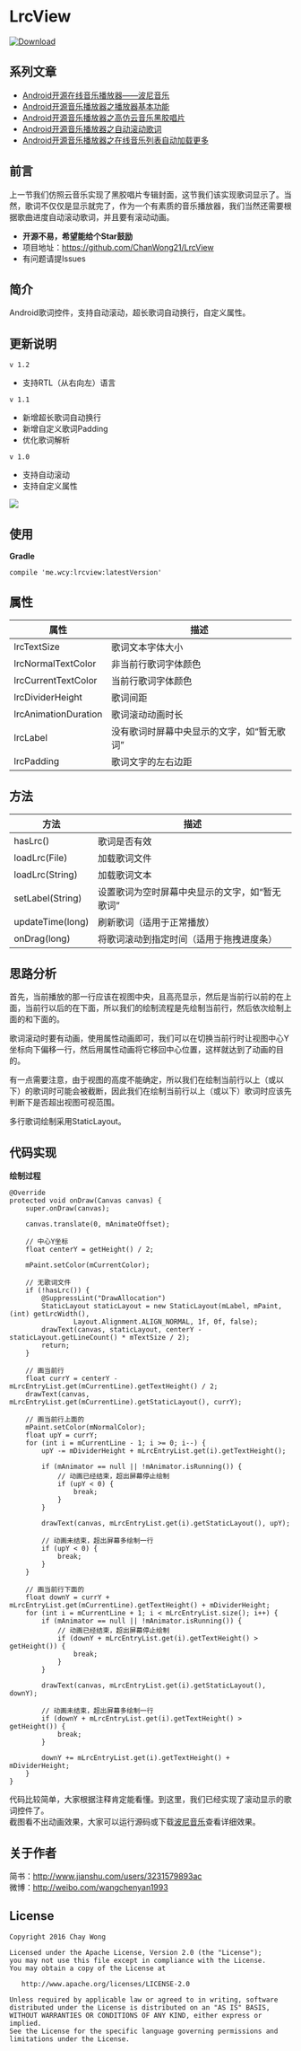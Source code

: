 # LrcView
[![Download](https://api.bintray.com/packages/chanwong21/maven/lrcview/images/download.svg)](https://bintray.com/chanwong21/maven/lrcview/_latestVersion)

## 系列文章
* [Android开源在线音乐播放器——波尼音乐](http://www.jianshu.com/p/1c0f5c4f64fa)
* [Android开源音乐播放器之播放器基本功能](http://www.jianshu.com/p/bc2f779a5400)
* [Android开源音乐播放器之高仿云音乐黑胶唱片](http://www.jianshu.com/p/f1d8eb8bb3e5)
* [Android开源音乐播放器之自动滚动歌词](http://www.jianshu.com/p/0feb6171b0c5)
* [Android开源音乐播放器之在线音乐列表自动加载更多](http://www.jianshu.com/p/576564627c96)

## 前言
上一节我们仿照云音乐实现了黑胶唱片专辑封面，这节我们该实现歌词显示了。当然，歌词不仅仅是显示就完了，作为一个有素质的音乐播放器，我们当然还需要根据歌曲进度自动滚动歌词，并且要有滚动动画。

* **开源不易，希望能给个Star鼓励**
* 项目地址：https://github.com/ChanWong21/LrcView
* 有问题请提Issues

## 简介
Android歌词控件，支持自动滚动，超长歌词自动换行，自定义属性。

## 更新说明
`v 1.2`
* 支持RTL（从右向左）语言

`v 1.1`
* 新增超长歌词自动换行
* 新增自定义歌词Padding
* 优化歌词解析

`v 1.0`
* 支持自动滚动
* 支持自定义属性

![](https://raw.githubusercontent.com/ChanWong21/LrcView/master/art/screenshot.gif)

## 使用
**Gradle**
```
compile 'me.wcy:lrcview:latestVersion'
```

## 属性
| 属性 | 描述 |
| ---- | ---- |
| lrcTextSize | 歌词文本字体大小 |
| lrcNormalTextColor | 非当前行歌词字体颜色 |
| lrcCurrentTextColor | 当前行歌词字体颜色 |
| lrcDividerHeight | 歌词间距 |
| lrcAnimationDuration | 歌词滚动动画时长 |
| lrcLabel | 没有歌词时屏幕中央显示的文字，如“暂无歌词” |
| lrcPadding | 歌词文字的左右边距 |

## 方法
| 方法 | 描述 |
| ---- | ---- |
| hasLrc() | 歌词是否有效 |
| loadLrc(File) | 加载歌词文件 |
| loadLrc(String) | 加载歌词文本 |
| setLabel(String) | 设置歌词为空时屏幕中央显示的文字，如“暂无歌词” |
| updateTime(long) | 刷新歌词（适用于正常播放） |
| onDrag(long) | 将歌词滚动到指定时间（适用于拖拽进度条） |

## 思路分析
首先，当前播放的那一行应该在视图中央，且高亮显示，然后是当前行以前的在上面，当前行以后的在下面，所以我们的绘制流程是先绘制当前行，然后依次绘制上面的和下面的。

歌词滚动时要有动画，使用属性动画即可，我们可以在切换当前行时让视图中心Y坐标向下偏移一行，然后用属性动画将它移回中心位置，这样就达到了动画的目的。

有一点需要注意，由于视图的高度不能确定，所以我们在绘制当前行以上（或以下）的歌词时可能会被截断，因此我们在绘制当前行以上（或以下）歌词时应该先判断下是否超出视图可视范围。

多行歌词绘制采用StaticLayout。

## 代码实现
**绘制过程**
```
@Override
protected void onDraw(Canvas canvas) {
    super.onDraw(canvas);

    canvas.translate(0, mAnimateOffset);

    // 中心Y坐标
    float centerY = getHeight() / 2;

    mPaint.setColor(mCurrentColor);

    // 无歌词文件
    if (!hasLrc()) {
        @SuppressLint("DrawAllocation")
        StaticLayout staticLayout = new StaticLayout(mLabel, mPaint, (int) getLrcWidth(),
                Layout.Alignment.ALIGN_NORMAL, 1f, 0f, false);
        drawText(canvas, staticLayout, centerY - staticLayout.getLineCount() * mTextSize / 2);
        return;
    }

    // 画当前行
    float currY = centerY - mLrcEntryList.get(mCurrentLine).getTextHeight() / 2;
    drawText(canvas, mLrcEntryList.get(mCurrentLine).getStaticLayout(), currY);

    // 画当前行上面的
    mPaint.setColor(mNormalColor);
    float upY = currY;
    for (int i = mCurrentLine - 1; i >= 0; i--) {
        upY -= mDividerHeight + mLrcEntryList.get(i).getTextHeight();

        if (mAnimator == null || !mAnimator.isRunning()) {
            // 动画已经结束，超出屏幕停止绘制
            if (upY < 0) {
                break;
            }
        }

        drawText(canvas, mLrcEntryList.get(i).getStaticLayout(), upY);

        // 动画未结束，超出屏幕多绘制一行
        if (upY < 0) {
            break;
        }
    }

    // 画当前行下面的
    float downY = currY + mLrcEntryList.get(mCurrentLine).getTextHeight() + mDividerHeight;
    for (int i = mCurrentLine + 1; i < mLrcEntryList.size(); i++) {
        if (mAnimator == null || !mAnimator.isRunning()) {
            // 动画已经结束，超出屏幕停止绘制
            if (downY + mLrcEntryList.get(i).getTextHeight() > getHeight()) {
                break;
            }
        }

        drawText(canvas, mLrcEntryList.get(i).getStaticLayout(), downY);

        // 动画未结束，超出屏幕多绘制一行
        if (downY + mLrcEntryList.get(i).getTextHeight() > getHeight()) {
            break;
        }

        downY += mLrcEntryList.get(i).getTextHeight() + mDividerHeight;
    }
}
```

代码比较简单，大家根据注释肯定能看懂。到这里，我们已经实现了滚动显示的歌词控件了。<br>
截图看不出动画效果，大家可以运行源码或下载[波尼音乐](http://fir.im/ponymusic)查看详细效果。

## 关于作者
简书：http://www.jianshu.com/users/3231579893ac<br>
微博：http://weibo.com/wangchenyan1993

## License

    Copyright 2016 Chay Wong

    Licensed under the Apache License, Version 2.0 (the "License");
    you may not use this file except in compliance with the License.
    You may obtain a copy of the License at

       http://www.apache.org/licenses/LICENSE-2.0

    Unless required by applicable law or agreed to in writing, software
    distributed under the License is distributed on an "AS IS" BASIS,
    WITHOUT WARRANTIES OR CONDITIONS OF ANY KIND, either express or implied.
    See the License for the specific language governing permissions and
    limitations under the License.
